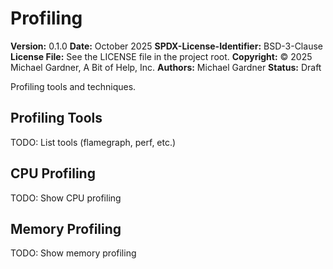 # Profiling

**Version:** 0.1.0
**Date:** October 2025
**SPDX-License-Identifier:** BSD-3-Clause
**License File:** See the LICENSE file in the project root.
**Copyright:** © 2025 Michael Gardner, A Bit of Help, Inc.
**Authors:** Michael Gardner
**Status:** Draft

Profiling tools and techniques.

## Profiling Tools

TODO: List tools (flamegraph, perf, etc.)

## CPU Profiling

TODO: Show CPU profiling

## Memory Profiling

TODO: Show memory profiling
